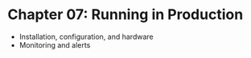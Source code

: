 # Chapter 07: Running in Production #

* Installation, configuration, and hardware
* Monitoring and alerts